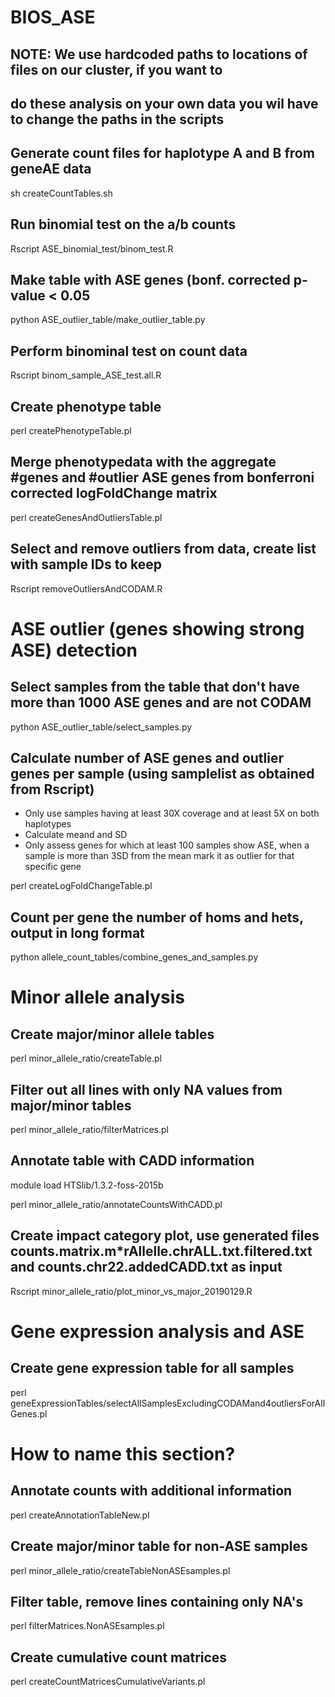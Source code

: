 # BIOS_ASE

## NOTE: We use hardcoded paths to locations of files on our cluster, if you want to 
##       do these analysis on your own data you wil have to change the paths in the scripts

## Generate count files for haplotype A and B from geneAE data
sh createCountTables.sh

## Run binomial test on the a/b counts
Rscript ASE_binomial_test/binom_test.R

## Make table with ASE genes (bonf. corrected p-value < 0.05
python ASE_outlier_table/make_outlier_table.py

## Perform binominal test on count data
Rscript binom_sample_ASE_test.all.R

## Create phenotype table
perl createPhenotypeTable.pl

## Merge phenotypedata with the aggregate #genes and #outlier ASE genes from bonferroni corrected logFoldChange matrix
perl createGenesAndOutliersTable.pl

## Select and remove outliers from data, create list with sample IDs to keep
Rscript removeOutliersAndCODAM.R


# ASE outlier (genes showing strong ASE) detection

## Select samples from the table that don't have more than 1000 ASE genes and are not CODAM
python ASE_outlier_table/select_samples.py

## Calculate number of ASE genes and outlier genes per sample (using samplelist as obtained from Rscript)
- Only use samples having at least 30X coverage and at least 5X on both haplotypes
- Calculate meand and SD
- Only assess genes for which at least 100 samples show ASE, when a sample is more than 3SD from the mean mark it as outlier for that specific gene

perl createLogFoldChangeTable.pl

## Count per gene the number of homs and hets, output in long format
python allele_count_tables/combine_genes_and_samples.py


# Minor allele analysis

## Create major/minor allele tables
perl minor_allele_ratio/createTable.pl

## Filter out all lines with only NA values from major/minor tables
perl minor_allele_ratio/filterMatrices.pl

## Annotate table with CADD information
module load HTSlib/1.3.2-foss-2015b

perl minor_allele_ratio/annotateCountsWithCADD.pl

## Create impact category plot, use generated files counts.matrix.m*rAllelle.chrALL.txt.filtered.txt and counts.chr22.addedCADD.txt as input
Rscript minor_allele_ratio/plot_minor_vs_major_20190129.R


# Gene expression analysis and ASE

## Create gene expression table for all samples
perl geneExpressionTables/selectAllSamplesExcludingCODAMand4outliersForAllGenes.pl


# How to name this section?

## Annotate counts with additional information
perl createAnnotationTableNew.pl

## Create major/minor table for non-ASE samples
perl minor_allele_ratio/createTableNonASEsamples.pl

## Filter table, remove lines containing only NA's
perl filterMatrices.NonASEsamples.pl

## Create cumulative count matrices
perl createCountMatricesCumulativeVariants.pl





